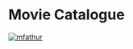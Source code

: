 # Movie Catalogue
[![mfathur](https://circleci.com/gh/mfathur/movie-catalogue.svg?style=shield)](https://circleci.com/gh/mfathur/movie-catalogue)
